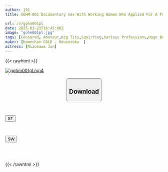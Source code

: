 ```yaml
---
author: j91
title: GOHM-001 Documentary Sex With Working Women Who Applied For A Private Shoot In Search Of Money And Excitement [Immoral Elementary School Teacher] [Big-breasted Secretary] [Secretary Covered In Cum] 3 Super Erotic Beauties

url: /v/gohm001pl
date: 2025-03-21T16:45:00Z
image: "gohm001pl.jpg"
tags: [Censored, Amateur,Big Tits,Squirting,Various Professions,Huge Butt	]
maker: [Hamechan GOLD - Mousozoku  ]
actress: [Mizukawa Jun]
---
```



{{< rawhtml >}}

<div class="video" data-videoid="17M8M0ooWmFe3LO">
    <a href="javascript:;">
        <img src="/v/gohm001pl/gohm001pl.jpg" width="WIDTH" height="HEIGHT" alt="gohm001pl.mp4" loading="lazy">
    </a>
</div>

<script type="text/javascript" src="https://j91.asia/asset/on-demand-st.js"></script>

<br>
  <link rel="stylesheet" href="https://j91.asia/asset/bs5.css">
  
  <center>
  <button class="btn btn-primary" type="button" data-bs-toggle="collapse" data-bs-target=".multi-collapse" aria-expanded="false" aria-controls="multiCollapseExample1 multiCollapseExample2"><h2>Download</h2></button></center>
</p>
<div class="row">
  <div class="col">
    <div class="collapse multi-collapse" id="multiCollapseExample1">
      <div class="card card-body">
	      	      <br>
<div class="buttons">  
<p><a href="/v/gohm001pl/st.html" target="_blank"><button class="btn-hover color-3"><i class="fa fa-download"></i> ST</button></a></p></div>
    </div>
  </div>
</div>
  <div class="col">
    <div class="collapse multi-collapse" id="multiCollapseExample2">
      <div class="card card-body">
	      <br>
<div class="buttons">
<p><a href="/v/gohm001pl/sw.html" target="_blank"><button class="btn-hover color-2"><i class="fa fa-download"></i> SW</button></a></p></div>
<br><br>
      </div>
    </div>
  </div>
</div>

{{< /rawhtml >}}